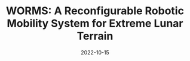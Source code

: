 ---
title: "WORMS: A Reconfigurable Robotic Mobility System for Extreme Lunar Terrain"
collection: publications
permalink: /publication/worms-rover
# excerpt: 'This paper is about the number 2. The number 3 is left for future work.'
date: 2022-10-15
venue: 'ASCEND'
paperurl: 'https://arc.aiaa.org/doi/10.2514/6.2022-4395'
---